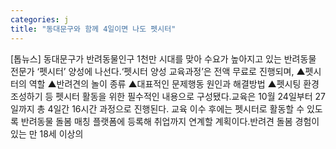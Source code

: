 ```yaml
---
categories: j
title: "동대문구와 함께 4일이면 나도 펫시터"
---
```

[톱뉴스] 동대문구가 반려동물인구 1천만 시대를 맞아 수요가 높아지고 있는 반려동물 전문가 ‘펫시터’ 양성에 나선다.‘펫시터 양성 교육과정’은 전액 무료로 진행되며, ▲펫시터의 역할 ▲반려견의 놀이 종류 ▲대표적인 문제행동 원인과 해결방법 ▲펫시팅 환경 조성하기 등 펫시터 활동을 위한 필수적인 내용으로 구성됐다.교육은 10월 24일부터 27일까지 총 4일간 16시간 과정으로 진행된다. 교육 이수 후에는 펫시터로 활동할 수 있도록 반려동물 돌봄 매칭 플랫폼에 등록해 취업까지 연계할 계획이다.반려견 돌봄 경험이 있는 만 18세 이상의